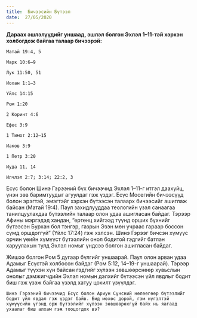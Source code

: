 ```yaml
---
title:  Бичээсийн Бүтээл
date:  27/05/2020
---
```


**Дараах эшлэлүүдийг уншаад, эшлэл болгон Эхлэл 1–11-тэй хэрхэн холбогдож байгаа талаар бичээрэй:**

`Maтай 19:4, 5`

`Maрк 10:6–9`

`Лук 11:50, 51`

`Иохан 1:1–3`

`Үйлс 14:15`

`Ром 1:20`

`2 Коринт 4:6`

`Eфес 3:9`

`1 Tимот 2:12–15`

`Иаков 3:9`

`1 Петр 3:20`

`Иуда 11, 14`

`Илчлэл 2:7; 3:14; 22:2, 3`

Есүс болон Шинэ Гэрээний бүх бичээчид Эхлэл 1–11-г итгэл даахуйц, үнэн зөв баримтуудыг агуулдаг гэж үздэг. Есүс Мосегийн бичээсүүд болон эрэгтэй, эмэгтэйг хэрхэн бүтээсэн талаарх бичээсийг ашиглаж байсан (Maтай 19:4). Паул захидлууддаа теологийн үзэл санаагаа танилцуулахдаа бүтээлийн талаар олон удаа ашигласан байдаг. Тэрээр Афины мэргэдэд хандан, “ертөнц хийгээд түүнд орших бүхнийг бүтээсэн Бурхан бол тэнгэр, газрын Эзэн мөн учраас гараар боссон сүмд оршдоггүй” (Үйлс 17:24) гэж хэлсэн. Шинэ Гэрээг бичсэн хүмүүс орчин үеийн хүмүүст бүтээлийн онол бодитой гэдгийг батлан харуулахын тулд Эхлэл номыг үндсээ болгон ашигласан байдаг.

Жишээ болгон Ром 5 дугаар бүлгийг уншаарай. Паул олон арван удаа Адамыг Есүстэй холбосон байдаг (Ром 5:12, 14–19-г уншаарай). Тэрээр Адамыг түүхэн хүн байсан гэдгийг хүлээн зөвшөөрснөөр хувьслын онолыг дэмжигчдийн Эхлэл номын дэлхийг бүтээсэн үйл явдлыг бодит биш гэж үзэж байгаа үзэлд хатуу цохилт үзүүлдэг.

`Шинэ Гэрээний бичээчид Есүс болон Ариун Сүнсний нөлөөгөөр бүтээлийг бодит үйл явдал гэж үздэг байв. Бид мөхөс дорой, гэм нүгэлтэй хүмүүсийн үгэнд орж бүтээлийг хүлээн зөвшөөрөхгүй байх нь яагаад ухаалаг биш алхам гэж тооцогдох вэ?`